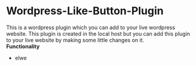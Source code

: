 # Wordpress-Like-Button-Plugin
This is a wordpress plugin which you can add  to your live wordpress website. This plugin is created in the local host but you can add this plugin to your live website by making some little changes on it.<br>
<strong>Functionality </strong> <br>
* elwe
